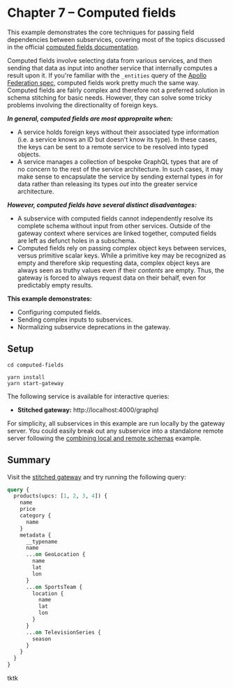 # Chapter 7 – Computed fields

This example demonstrates the core techniques for passing field dependencies between subservices, covering most of the topics discussed in the official [computed fields documentation](https://www.graphql-tools.com/docs/stitch-type-merging#computed-fields).

Computed fields involve selecting data from various services, and then sending that data as input into another service that internally computes a result upon it. If you're familiar with the `_entities` query of the [Apollo Federation spec](https://www.apollographql.com/docs/federation/federation-spec/#query_entities), computed fields work pretty much the same way. Computed fields are fairly complex and therefore not a preferred solution in schema stitching for basic needs. However, they can solve some tricky problems involving the directionality of foreign keys.

**_In general, computed fields are most appropraite when:_**

- A service holds foreign keys without their associated type information (i.e. a service knows an ID but doesn't know its type). In these cases, the keys can be sent to a remote service to be resolved into typed objects.
- A service manages a collection of bespoke GraphQL types that are of no concern to the rest of the service architecture. In such cases, it may make sense to encapsulate the service by sending external types _in_ for data rather than releasing its types _out_ into the greater service architecture.

**_However, computed fields have several distinct disadvantages:_**

- A subservice with computed fields cannot independently resolve its complete schema without input from other services. Outside of the gateway context where services are linked together, computed fields are left as defunct holes in a subschema.
- Computed fields rely on passing complex object keys between services, versus primitive scalar keys. While a primitive key may be recognized as empty and therefore skip requesting data, complex object keys are always seen as truthy values even if their _contents_ are empty. Thus, the gateway is forced to always request data on their behalf, even for predictably empty results.

**This example demonstrates:**

- Configuring computed fields.
- Sending complex inputs to subservices.
- Normalizing subservice deprecations in the gateway.

## Setup

```shell
cd computed-fields

yarn install
yarn start-gateway
```

The following service is available for interactive queries:

- **Stitched gateway:** http://localhost:4000/graphql

For simplicity, all subservices in this example are run locally by the gateway server. You could easily break out any subservice into a standalone remote server following the [combining local and remote schemas](../combining-local-and-remote-schemas) example.

## Summary

Visit the [stitched gateway](http://localhost:4000/graphql) and try running the following query:

```graphql
query {
  products(upcs: [1, 2, 3, 4]) {
    name
    price
    category {
      name
    }
    metadata {
      __typename
      name
      ...on GeoLocation {
        name
        lat
        lon
      }
      ...on SportsTeam {
        location {
          name
          lat
          lon
        }
      }
      ...on TelevisionSeries {
        season
      }
    }
  }
}
```

tktk
